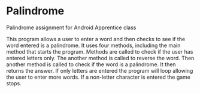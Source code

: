 Palindrome
==========

Palindrome assignment for Android Apprentice class

This program allows a user to enter a word and then checks to see if the word entered is a palindrome. It uses 
four methods, including the main method that starts the program. Methods are called to check if the user has entered
letters only. The another method is called to reverse the word. Then another method is called to check if the
word is a palindrome. It then returns the answer. If only letters are entered the program will loop allowing the user
to enter more words. If a non-letter character is entered the game stops. 
